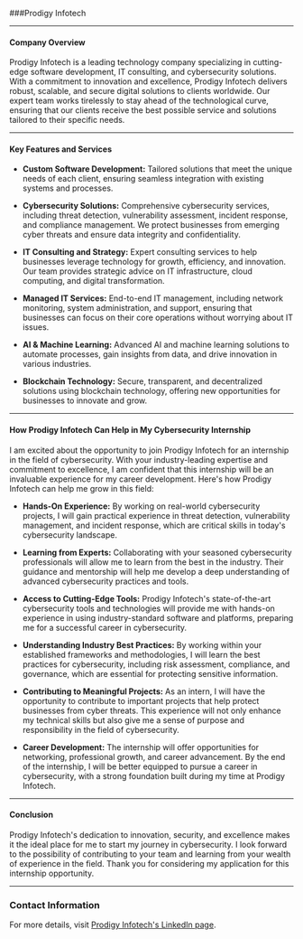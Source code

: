 ###Prodigy Infotech

---

#### **Company Overview**

Prodigy Infotech is a leading technology company specializing in cutting-edge software development, IT consulting, and cybersecurity solutions. With a commitment to innovation and excellence, Prodigy Infotech delivers robust, scalable, and secure digital solutions to clients worldwide. Our expert team works tirelessly to stay ahead of the technological curve, ensuring that our clients receive the best possible service and solutions tailored to their specific needs.

---

#### **Key Features and Services**

- **Custom Software Development:** Tailored solutions that meet the unique needs of each client, ensuring seamless integration with existing systems and processes.

- **Cybersecurity Solutions:** Comprehensive cybersecurity services, including threat detection, vulnerability assessment, incident response, and compliance management. We protect businesses from emerging cyber threats and ensure data integrity and confidentiality.

- **IT Consulting and Strategy:** Expert consulting services to help businesses leverage technology for growth, efficiency, and innovation. Our team provides strategic advice on IT infrastructure, cloud computing, and digital transformation.

- **Managed IT Services:** End-to-end IT management, including network monitoring, system administration, and support, ensuring that businesses can focus on their core operations without worrying about IT issues.

- **AI & Machine Learning:** Advanced AI and machine learning solutions to automate processes, gain insights from data, and drive innovation in various industries.

- **Blockchain Technology:** Secure, transparent, and decentralized solutions using blockchain technology, offering new opportunities for businesses to innovate and grow.

---

#### **How Prodigy Infotech Can Help in My Cybersecurity Internship**

I am excited about the opportunity to join Prodigy Infotech for an internship in the field of cybersecurity. With your industry-leading expertise and commitment to excellence, I am confident that this internship will be an invaluable experience for my career development. Here's how Prodigy Infotech can help me grow in this field:

- **Hands-On Experience:** By working on real-world cybersecurity projects, I will gain practical experience in threat detection, vulnerability management, and incident response, which are critical skills in today's cybersecurity landscape.

- **Learning from Experts:** Collaborating with your seasoned cybersecurity professionals will allow me to learn from the best in the industry. Their guidance and mentorship will help me develop a deep understanding of advanced cybersecurity practices and tools.

- **Access to Cutting-Edge Tools:** Prodigy Infotech's state-of-the-art cybersecurity tools and technologies will provide me with hands-on experience in using industry-standard software and platforms, preparing me for a successful career in cybersecurity.

- **Understanding Industry Best Practices:** By working within your established frameworks and methodologies, I will learn the best practices for cybersecurity, including risk assessment, compliance, and governance, which are essential for protecting sensitive information.

- **Contributing to Meaningful Projects:** As an intern, I will have the opportunity to contribute to important projects that help protect businesses from cyber threats. This experience will not only enhance my technical skills but also give me a sense of purpose and responsibility in the field of cybersecurity.

- **Career Development:** The internship will offer opportunities for networking, professional growth, and career advancement. By the end of the internship, I will be better equipped to pursue a career in cybersecurity, with a strong foundation built during my time at Prodigy Infotech.

---

#### **Conclusion**

Prodigy Infotech's dedication to innovation, security, and excellence makes it the ideal place for me to start my journey in cybersecurity. I look forward to the possibility of contributing to your team and learning from your wealth of experience in the field. Thank you for considering my application for this internship opportunity.

---

### Contact Information

For more details, visit [Prodigy Infotech's LinkedIn page](https://www.linkedin.com/company/prodigy-infotech/).

